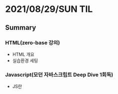 # 2021/08/29/SUN TIL 
## Summary
### HTML(zero-base 강의)
- HTML 개요
- 실습환경 세팅

### Javascript(모던 자바스크립트 Deep Dive 1회독)
- JS란

